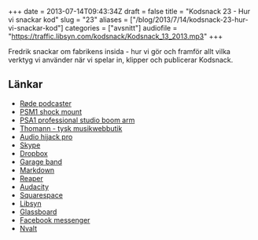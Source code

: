 +++
date = 2013-07-14T09:43:34Z
draft = false
title = "Kodsnack 23 - Hur vi snackar kod"
slug = "23"
aliases = ["/blog/2013/7/14/kodsnack-23-hur-vi-snackar-kod"]
categories = ["avsnitt"]
audiofile = "https://traffic.libsyn.com/kodsnack/Kodsnack_13_2013.mp3"
+++

Fredrik snackar om fabrikens insida - hur vi gör och framför allt vilka verktyg vi använder när vi spelar in, klipper och publicerar Kodsnack.

## Länkar ##

* [Røde podcaster](http://www.rodemic.com/mics/podcaster)
* [PSM1 shock mount](http://www.rodemic.com/accessories/psm1)
* [PSA1 professional studio boom arm](http://www.rodemic.com/accessories/psa1)
* [Thomann - tysk musikwebbutik](http://www.thomann.de)
* [Audio hijack pro](https://rogueamoeba.com/audiohijackpro/)
* [Skype](http://www.skype.com)
* [Dropbox](http://www.dropbox.com)
* [Garage band](http://www.apple.com/ilife/garageband/)
* [Markdown](http://daringfireball.net/projects/markdown/)
* [Reaper](http://www.reaper.fm)
* [Audacity](http://audacity.sourceforge.net)
* [Squarespace](http://www.squarespace.com)
* [Libsyn](http://www.libsyn.com)
* [Glassboard](http://glassboard.com)
* [Facebook messenger](https://en.wikipedia.org/wiki/Facebook_Messenger)
* [Nvalt](http://brettterpstra.com/projects/nvalt/)

